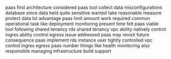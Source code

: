 paas first architecture considered paas tool collect data misconfigurations database since data held quite sensitive wanted take reasonable measure protect data lot advantage paas limit amount work required common operational task like deployment monitoring present time felt paas viable tool following shared tenancy rds shared tenancy vpc ability natively control ingres ability control egress issue addressed paas may revisit future consequence paas implement rds instance user tightly controlled vpc control ingres egress paas number things like health monitoring also responsible managing infrastructure build support